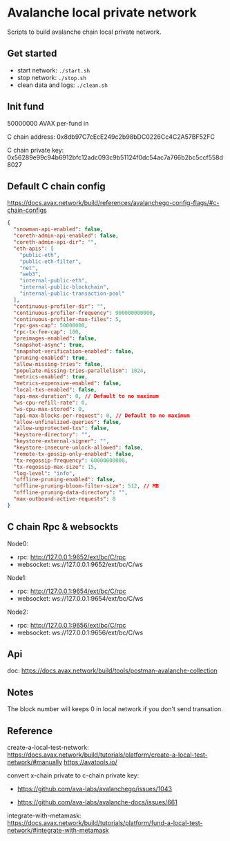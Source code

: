 # Avalanche local private network

Scripts to build avalanche chain local private network.

## Get started

- start network: `./start.sh`
- stop network: `./stop.sh`
- clean data and logs: `./clean.sh`

## Init fund

50000000 AVAX per-fund in

C chain address: 0x8db97C7cEcE249c2b98bDC0226Cc4C2A57BF52FC

C chain private key: 0x56289e99c94b6912bfc12adc093c9b51124f0dc54ac7a766b2bc5ccf558d8027

## Default C chain config

https://docs.avax.network/build/references/avalanchego-config-flags/#c-chain-configs

```json
{
  "snowman-api-enabled": false,
  "coreth-admin-api-enabled": false,
  "coreth-admin-api-dir": "",
  "eth-apis": [
    "public-eth",
    "public-eth-filter",
    "net",
    "web3",
    "internal-public-eth",
    "internal-public-blockchain",
    "internal-public-transaction-pool"
  ],
  "continuous-profiler-dir": "",
  "continuous-profiler-frequency": 900000000000,
  "continuous-profiler-max-files": 5,
  "rpc-gas-cap": 50000000,
  "rpc-tx-fee-cap": 100,
  "preimages-enabled": false,
  "snapshot-async": true,
  "snapshot-verification-enabled": false,
  "pruning-enabled": true,
  "allow-missing-tries": false,
  "populate-missing-tries-parallelism": 1024,
  "metrics-enabled": true,
  "metrics-expensive-enabled": false,
  "local-txs-enabled": false,
  "api-max-duration": 0, // Default to no maximum
  "ws-cpu-refill-rate": 0,
  "ws-cpu-max-stored": 0,
  "api-max-blocks-per-request": 0, // Default to no maximum
  "allow-unfinalized-queries": false,
  "allow-unprotected-txs": false,
  "keystore-directory": "",
  "keystore-external-signer": "",
  "keystore-insecure-unlock-allowed": false,
  "remote-tx-gossip-only-enabled": false,
  "tx-regossip-frequency": 60000000000,
  "tx-regossip-max-size": 15,
  "log-level": "info",
  "offline-pruning-enabled": false,
  "offline-pruning-bloom-filter-size": 512, // MB
  "offline-pruning-data-directory": "",
  "max-outbound-active-requests": 8
}
```

## C chain Rpc & websockts

Node0:

- rpc: http://127.0.0.1:9652/ext/bc/C/rpc
- websocket: ws://127.0.0.1:9652/ext/bc/C/ws

Node1:

- rpc: http://127.0.0.1:9654/ext/bc/C/rpc
- websocket: ws://127.0.0.1:9654/ext/bc/C/ws

Node2:

- rpc: http://127.0.0.1:9656/ext/bc/C/rpc
- websocket: ws://127.0.0.1:9656/ext/bc/C/ws

## Api

doc: https://docs.avax.network/build/tools/postman-avalanche-collection

## Notes

The block number will keeps 0 in local network if you don't send transation.

## Reference

create-a-local-test-network: https://docs.avax.network/build/tutorials/platform/create-a-local-test-network/#manually
https://avatools.io/

convert x-chain private to c-chain private key:

- https://github.com/ava-labs/avalanchego/issues/1043

- https://github.com/ava-labs/avalanche-docs/issues/661

integrate-with-metamask: https://docs.avax.network/build/tutorials/platform/fund-a-local-test-network/#integrate-with-metamask
